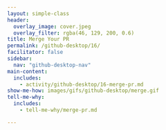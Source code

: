 ```yaml
---
layout: simple-class
header:
  overlay_image: cover.jpeg
  overlay_filter: rgba(46, 129, 200, 0.6)
title: Merge Your PR
permalink: /github-desktop/16/
facilitator: false
sidebar:
  nav: "github-desktop-nav"
main-content:
  includes:
    - activity/github-desktop/16-merge-pr.md
show-me-how: images/gifs/github-desktop/merge.gif
tell-me-why:
  includes:
    - tell-me-why/merge-pr.md

---
```

